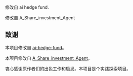 修改自 ai hedge fund.

修改自 A_Share_investment_Agent



## 致谢

本项目修改自 [ai-hedge-fund](https://github.com/virattt/ai-hedge-fund.git)。

本项目修改自 [A_Share_investment_Agent](https://github.com/24mlight/A_Share_investment_Agent)。

衷心感谢原作者们的出色工作和启发。本项目是个实践探索项目。
